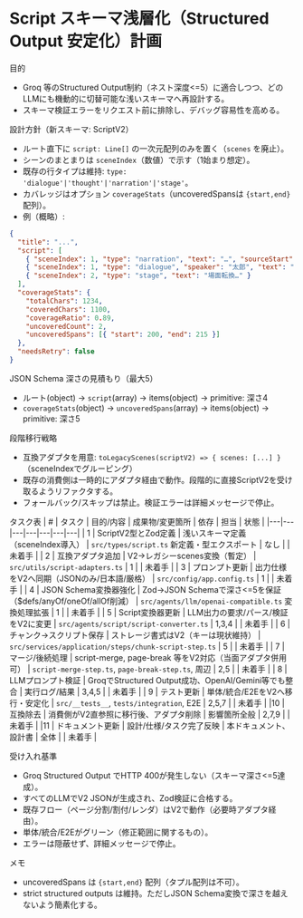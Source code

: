 # Script スキーマ浅層化（Structured Output 安定化）計画

目的

- Groq 等のStructured Output制約（ネスト深度<=5）に適合しつつ、どのLLMにも機動的に切替可能な浅いスキーマへ再設計する。
- スキーマ検証エラーをリクエスト前に排除し、デバッグ容易性を高める。

設計方針（新スキーマ: ScriptV2）

- ルート直下に `script: Line[]` の一次元配列のみを置く（`scenes` を廃止）。
- シーンのまとまりは `sceneIndex`（数値）で示す（1始まり想定）。
- 既存の行タイプは維持: `type: 'dialogue'|'thought'|'narration'|'stage'`。
- カバレッジはオプション `coverageStats`（uncoveredSpansは `{start,end}` 配列）。
- 例（概略）:

```json
{
  "title": "...",
  "script": [
    { "sceneIndex": 1, "type": "narration", "text": "…", "sourceStart": 0, "sourceEnd": 20 },
    { "sceneIndex": 1, "type": "dialogue", "speaker": "太郎", "text": "…" },
    { "sceneIndex": 2, "type": "stage", "text": "場面転換…" }
  ],
  "coverageStats": {
    "totalChars": 1234,
    "coveredChars": 1100,
    "coverageRatio": 0.89,
    "uncoveredCount": 2,
    "uncoveredSpans": [{ "start": 200, "end": 215 }]
  },
  "needsRetry": false
}
```

JSON Schema 深さの見積もり（最大5）

- ルート(object) → `script`(array) → items(object) → primitive: 深さ4
- `coverageStats`(object) → `uncoveredSpans`(array) → items(object) → primitive: 深さ5

段階移行戦略

- 互換アダプタを用意: `toLegacyScenes(scriptV2) => { scenes: [...] }`（sceneIndexでグルーピング）
- 既存の消費側は一時的にアダプタ経由で動作。段階的に直接ScriptV2を受け取るようリファクタする。
- フォールバック/スキップは禁止。検証エラーは詳細メッセージで停止。

タスク表
| # | タスク | 目的/内容 | 成果物/変更箇所 | 依存 | 担当 | 状態 |
|---|---|---|---|---|---|---|
| 1 | ScriptV2型とZod定義 | 浅いスキーマ定義（sceneIndex導入） | `src/types/script.ts` 新定義・型エクスポート | なし | | 未着手 |
| 2 | 互換アダプタ追加 | V2→レガシーscenes変換（暫定） | `src/utils/script-adapters.ts` | 1 | | 未着手 |
| 3 | プロンプト更新 | 出力仕様をV2へ同期（JSONのみ/日本語/厳格） | `src/config/app.config.ts` | 1 | | 未着手 |
| 4 | JSON Schema変換器強化 | Zod→JSON Schemaで深さ<=5を保証（$defs/anyOf/oneOf/allOf削減） | `src/agents/llm/openai-compatible.ts` 変換処理拡張 | 1 | | 未着手 |
| 5 | Script変換器更新 | LLM出力の要求/パース/検証をV2に変更 | `src/agents/script/script-converter.ts` | 1,3,4 | | 未着手 |
| 6 | チャンク→スクリプト保存 | ストレージ書式はV2（キーは現状維持） | `src/services/application/steps/chunk-script-step.ts` | 5 | | 未着手 |
| 7 | マージ/後続処理 | script-merge, page-break 等をV2対応（当面アダプタ併用可） | `script-merge-step.ts`, `page-break-step.ts`, 周辺 | 2,5 | | 未着手 |
| 8 | LLMプロンプト検証 | GroqでStructured Output成功、OpenAI/Gemini等でも整合 | 実行ログ/結果 | 3,4,5 | | 未着手 |
| 9 | テスト更新 | 単体/統合/E2EをV2へ移行・安定化 | `src/__tests__`, `tests/integration`, E2E | 2,5,7 | | 未着手 |
|10 | 互換除去 | 消費側がV2直参照に移行後、アダプタ削除 | 影響箇所全般 | 2,7,9 | | 未着手 |
|11 | ドキュメント更新 | 設計/仕様/タスク完了反映 | 本ドキュメント、設計書 | 全体 | | 未着手 |

受け入れ基準

- Groq Structured Output でHTTP 400が発生しない（スキーマ深さ<=5達成）。
- すべてのLLMでV2 JSONが生成され、Zod検証に合格する。
- 既存フロー（ページ分割/割付/レンダ）はV2で動作（必要時アダプタ経由）。
- 単体/統合/E2Eがグリーン（修正範囲に関するもの）。
- エラーは隠蔽せず、詳細メッセージで停止。

メモ

- uncoveredSpans は `{start,end}` 配列（タプル配列は不可）。
- strict structured outputs は維持。ただしJSON Schema変換で深さを越えないよう簡素化する。
